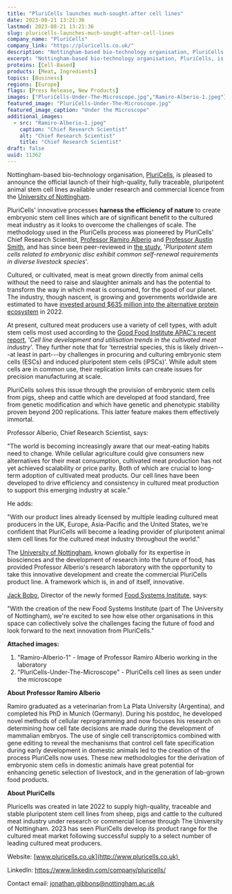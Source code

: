 ```yaml
---
title: "PluriCells launches much-sought-after cell lines"
date: 2023-08-21 13:21:36
lastmod: 2023-08-21 13:21:36
slug: pluricells-launches-much-sought-after-cell-lines
company_name: "PluriCells"
company_link: "https://pluricells.co.uk/"
description: "Nottingham-based bio-technology organisation, PluriCells, is pleased to announce the official launch of their high-quality, fully traceable, pluripotent animal stem cell lines available under research and commercial licence from the University of Nottingham. "
excerpt: "Nottingham-based bio-technology organisation, PluriCells, is pleased to announce the official launch of their high-quality, fully traceable, pluripotent animal stem cell lines available under research and commercial licence from the University of Nottingham. "
proteins: [Cell-Based]
products: [Meat, Ingredients]
topics: [Business]
regions: [Europe]
flags: [Press Release, New Products]
images: ["PluriCells-Under-The-Microscope.jpg","Ramiro-Alberio-1.jpeg"]
featured_image: "PluriCells-Under-The-Microscope.jpg"
featured_image_caption: "Under the Microscope"
additional_images:
  - src: "Ramiro-Alberio-1.jpeg"
    caption: "Chief Research Scientist"
    alt: "Chief Research Scientist"
    title: "Chief Research Scientist"
draft: false
uuid: 11362
---
```

Nottingham-based bio-technology organisation,
[PluriCells](http://www.pluricells.co.uk), is pleased to announce the
official launch of their high-quality, fully traceable, pluripotent
animal stem cell lines available under research and commercial licence
from the [University of
Nottingham](https://www.nottingham.ac.uk/engineering/research/impact/technology-transfer.aspx). 

PluriCells' innovative processes **harness the efficiency of nature** to
create embryonic stem cell lines which are of significant benefit to the
cultured meat industry as it looks to overcome the challenges of scale.
The methodology used in the PluriCells process was pioneered by
PluriCells' Chief Research Scientist, [Professor Ramiro
Alberio](https://www.linkedin.com/in/ramiro-alberio-53981935/) and
[Professor Austin
Smith](https://www.exeter.ac.uk/research/livingsystems/team/director/),
and has since been peer-reviewed in [the
study](https://journals.biologists.com/dev/article/148/23/dev199901/273644/Pluripotent-stem-cells-related-to-embryonic-disc),
'*Pluripotent stem cells related to embryonic disc exhibit common
self-renewal requirements in diverse livestock species*'.

Cultured, or cultivated, meat is meat grown directly from animal cells
without the need to raise and slaughter animals and has the potential to
transform the way in which meat is consumed, for the good of our planet.
The industry, though nascent, is growing and governments worldwide are
estimated to have [invested around \$635 million into the alternative
protein
ecosystem](https://gfi.org/resource/alternative-proteins-state-of-global-policy/#:~:text=Governments%20increased%20their%20financial%2C%20political,climate%2C%20and%20global%20food%20system)
in 2022.

At present, cultured meat producers use a variety of cell types, with
adult stem cells most used according to the [Good Food Institute APAC's
recent
report](https://gfi-apac.org/cell-line-development-and-utilisation-trends-in-the-cultivated-meat-industry/),
'*Cell line development and utilisation trends in the cultivated meat
industry*'. They further note that for 'terrestrial species, this is
likely driven---at least in part---by challenges in procuring and
culturing embryonic stem cells (ESCs) and induced pluripotent stem cells
(iPSCs)'. While adult stem cells are in common use, their replication
limits can create issues for precision manufacturing at scale.

PluriCells solves this issue through the provision of embryonic stem
cells from pigs, sheep and cattle which are developed at food standard,
free from genetic modification and which have genetic and phenotypic
stability proven beyond 200 replications. This latter feature makes them
effectively immortal. 

Professor Alberio, Chief Research Scientist, says:

"The world is becoming increasingly aware that our meat-eating habits
need to change. While cellular agriculture could give consumers new
alternatives for their meat consumption, cultivated meat production has
not yet achieved scalability or price parity. Both of which are crucial
to long-term adoption of cultivated meat products. Our cell lines have
been developed to drive efficiency and consistency in cultured meat
production to support this emerging industry at scale."

He adds:

"With our product lines already licensed by multiple leading cultured
meat producers in the UK, Europe, Asia-Pacific and the United States,
we're confident that PluriCells will become a leading provider of
pluripotent animal stem cell lines for the cultured meat industry
throughout the world."

The [University of Nottingham](https://www.nottingham.ac.uk/), known
globally for its expertise in biosciences and the development of
research into the future of food, has provided Professor Alberio's
research laboratory with the opportunity to take this innovative
development and create the commercial PluriCells product line. A
framework which is, in and of itself, innovative.

[Jack Bobo](https://www.linkedin.com/in/jackbobo/), Director of the
newly formed [Food Systems
Institute](https://blogs.nottingham.ac.uk/futurefood/2023/07/05/goodbye-to-the-future-food-beacon-and-welcome-to-the-food-systems-institute/),
says:

"With the creation of the new Food Systems Institute (part of The
University of Nottingham), we're excited to see how else other
organisations in this space can collectively solve the challenges facing
the future of food and look forward to the next innovation from
PluriCells."

**Attached images:**

1.  "Ramiro-Alberio-1" - Image of Professor Ramiro Alberio working in
    the laboratory
2.  "PluriCells-Under-The-Microscope" - PluriCells cell lines as seen
    under the microscope

**About Professor Ramiro Alberio**

Ramiro graduated as a veterinarian from La Plata University (Argentina),
and completed his PhD in Munich (Germany). During his postdoc, he
developed novel methods of cellular reprogramming and now focuses his
research on determining how cell fate decisions are made during the
development of mammalian embryos. The use of single cell transcriptomics
combined with gene editing to reveal the mechanisms that control cell
fate specification during early development in domestic animals led to
the creation of the process PluriCells now uses. These new methodologies
for the derivation of embryonic stem cells in domestic animals have
great potential for enhancing genetic selection of livestock, and in the
generation of lab-grown food products.

**About PluriCells**

Pluricells was created in late 2022 to supply high-quality, traceable
and stable pluripotent stem cell lines from sheep, pigs and cattle to
the cultured meat industry under research or commercial license through
The University of Nottingham. 2023 has seen PluriCells develop its
product range for the cultured meat market following successful supply
to a select number of leading cultured meat producers.

Website: [www.pluricells.co.uk](http://www.pluricells.co.uk) 

LinkedIn: <https://www.linkedin.com/company/pluricells/> 

Contact email: <jonathan.gibbons@nottingham.ac.uk> 
